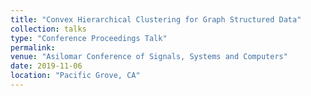```yaml
---
title: "Convex Hierarchical Clustering for Graph Structured Data"
collection: talks
type: "Conference Proceedings Talk"
permalink: 
venue: "Asilomar Conference of Signals, Systems and Computers"
date: 2019-11-06
location: "Pacific Grove, CA"
---
```


